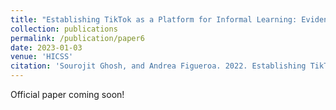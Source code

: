 ```yaml
---
title: "Establishing TikTok as a Platform for Informal Learning: Evidence from Mixed-Methods Analysis of Creators and Viewers"
collection: publications
permalink: /publication/paper6
date: 2023-01-03
venue: 'HICSS'
citation: 'Sourojit Ghosh, and Andrea Figueroa. 2022. Establishing TikTok as a Platform for Informal Learning: Evidence from Mixed-Methods Analysis of Creators and Viewers. In In Proceedings of the 56th Hawaii International Conference on System Sciences.'
---
```

Official paper coming soon!

